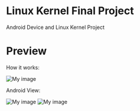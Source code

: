 # Linux Kernel Final Project 
Android Device and Linux Kernel Project

# Preview

How it works:

![My image](http://i65.tinypic.com/5njac9.png)

Android View:

![My image](http://i68.tinypic.com/1oanvl.png)
![My image](http://i64.tinypic.com/ixboeq.png)




